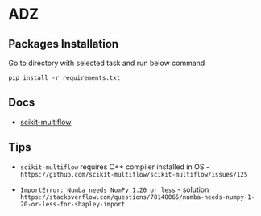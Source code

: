 # ADZ

## Packages Installation
Go to directory with selected task and run below command
```
pip install -r requirements.txt
```

## Docs
* [scikit-multiflow](https://scikit-multiflow.readthedocs.io/en/stable/index.html)

## Tips
* `scikit-multiflow` requires C++ compiler installed in OS - 
`https://github.com/scikit-multiflow/scikit-multiflow/issues/125`

* `ImportError: Numba needs NumPy 1.20 or less` - solution 
`https://stackoverflow.com/questions/70148065/numba-needs-numpy-1-20-or-less-for-shapley-import`

